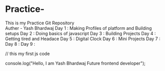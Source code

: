 # Practice-
This is my Practice Git Repository
<br>
Auther - Yash Bhardwaj
Day 1 : Making Profiles of platform and Building setups
Day 2 : Doing basics of javascript
Day 3 : Building Projects
Day 4 : Getting tired and Headace
Day 5 : Digital Clock
Day 6 : Mini Projects
Day 7 :
Day 8 :
Day 9 :

// this my first js code

console.log("Hello, I am Yash Bhardwaj Future frontend developer");

